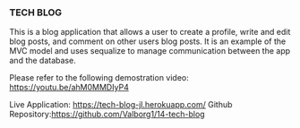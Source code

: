 ### TECH BLOG

This is a blog application that allows a user to create a profile, write and edit blog posts, and comment on other users blog posts. It is an example of the MVC model and uses sequalize to manage communication between the app and the database.

Please refer to the following demostration video:
https://youtu.be/ahM0MMDIyP4

Live Application: https://tech-blog-jl.herokuapp.com/
Github Repository:https://github.com/Valborg1/14-tech-blog